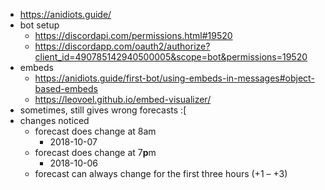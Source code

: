- https://anidiots.guide/
- bot setup
  - https://discordapi.com/permissions.html#19520
  - https://discordapp.com/oauth2/authorize?client_id=490785142940500005&scope=bot&permissions=19520
- embeds
  - https://anidiots.guide/first-bot/using-embeds-in-messages#object-based-embeds
  - https://leovoel.github.io/embed-visualizer/
- sometimes, still gives wrong forecasts :[
- changes noticed
  - forecast does change at 8am
    - 2018-10-07
  - forecast does change at 7**p**m
    - 2018-10-06
  - forecast can always change for the first three hours (+1 – +3) 